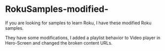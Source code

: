 # RokuSamples-modified-
If you are looking for samples to learn Roku, I have these modified Roku samples.

They have some modifications, I added a playlist behavior to Video player in Hero-Screen and changed the broken content URLs.
